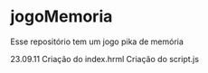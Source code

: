 # jogoMemoria
Esse repositório tem um jogo pika de memória

23.09.11
Criação do index.hrml
Criação do script.js
